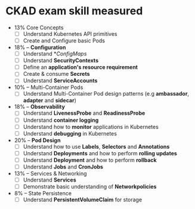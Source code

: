 # CKAD exam skill measured

- 13% Core Concepts
  - [ ] Understand Kubernetes API primitives
  - [ ] Create and Configure basic Pods
      
- 18% – **Configuration**
  - [ ] Understand **ConfigMaps*
  - [ ] Understand **SecurityContexts**
  - [ ] Define an **application's resource requirement**
  - [ ] Create & consume **Secrets**
  - [ ] Understand **ServiceAccounts**
      
- 10% – Multi-Container Pods
  - [ ] Understand Multi-Container Pod design patterns (e.g **ambassador**, **adapter** and **sidecar**)
  
- 18% – **Observability**
  - [ ] Understand **LivenessProbe** and **ReadinessProbe**
  - [ ] Understand **container logging**
  - [ ] Understand how to **monitor** applications in Kubernetes
  - [ ] Understand **debugging** in Kubernetes
  
- 20% – **Pod Design**
  - [ ] Understand how to use **Labels**, **Selectors** and **Annotations**
  - [ ] Understand **Deployments** and how to perform **rolling updates**
  - [ ] Understand **Deployment** and how to perform **rollback**
  - [ ] Understand **Jobs** and **CronJobs**
  
- 13% – Services & Networking
  - [ ] Understand **Services**
  - [ ] Demonstrate basic understanding of **Networkpolicies**
  
- 8% – State Persistence
  - [ ] Understand **PersistentVolumeClaim** for storage
